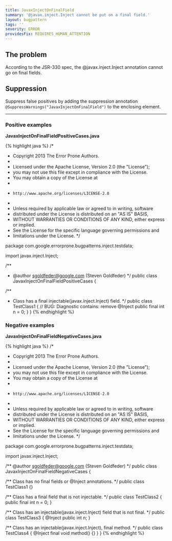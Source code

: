 ```yaml
---
title: JavaxInjectOnFinalField
summary: '@javax.inject.Inject cannot be put on a final field.'
layout: bugpattern
tags: ''
severity: ERROR
providesFix: REQUIRES_HUMAN_ATTENTION
---
```


<!--
*** AUTO-GENERATED, DO NOT MODIFY ***
To make changes, edit the @BugPattern annotation or the explanation in docs/bugpattern.
-->

## The problem
According to the JSR-330 spec, the @javax.inject.Inject annotation cannot go on final fields.

## Suppression
Suppress false positives by adding the suppression annotation `@SuppressWarnings("JavaxInjectOnFinalField")` to the enclosing element.

----------

### Positive examples
__JavaxInjectOnFinalFieldPositiveCases.java__

{% highlight java %}
/*
 * Copyright 2013 The Error Prone Authors.
 *
 * Licensed under the Apache License, Version 2.0 (the "License");
 * you may not use this file except in compliance with the License.
 * You may obtain a copy of the License at
 *
 *     http://www.apache.org/licenses/LICENSE-2.0
 *
 * Unless required by applicable law or agreed to in writing, software
 * distributed under the License is distributed on an "AS IS" BASIS,
 * WITHOUT WARRANTIES OR CONDITIONS OF ANY KIND, either express or implied.
 * See the License for the specific language governing permissions and
 * limitations under the License.
 */

package com.google.errorprone.bugpatterns.inject.testdata;

import javax.inject.Inject;

/**
 * @author sgoldfeder@google.com (Steven Goldfeder)
 */
public class JavaxInjectOnFinalFieldPositiveCases {
  
  /**
   * Class has a final injectable(javax.inject.Inject) field.
   */
  public class TestClass1 {
    // BUG: Diagnostic contains: remove
    @Inject 
    public final int n = 0;
  }
}
{% endhighlight %}

### Negative examples
__JavaxInjectOnFinalFieldNegativeCases.java__

{% highlight java %}
/*
 * Copyright 2013 The Error Prone Authors.
 *
 * Licensed under the Apache License, Version 2.0 (the "License");
 * you may not use this file except in compliance with the License.
 * You may obtain a copy of the License at
 *
 *     http://www.apache.org/licenses/LICENSE-2.0
 *
 * Unless required by applicable law or agreed to in writing, software
 * distributed under the License is distributed on an "AS IS" BASIS,
 * WITHOUT WARRANTIES OR CONDITIONS OF ANY KIND, either express or implied.
 * See the License for the specific language governing permissions and
 * limitations under the License.
 */

package com.google.errorprone.bugpatterns.inject.testdata;

import javax.inject.Inject;

/** @author sgoldfeder@google.com (Steven Goldfeder) */
public class JavaxInjectOnFinalFieldNegativeCases {

  /** Class has no final fields or @Inject annotations. */
  public class TestClass1 {}

  /** Class has a final field that is not injectable. */
  public class TestClass2 {
    public final int n = 0;
  }

  /** Class has an injectable(javax.inject.Inject) field that is not final. */
  public class TestClass3 {
    @Inject public int n;
  }

  /** Class has an injectable(javax.inject.Inject), final method. */
  public class TestClass4 {
    @Inject
    final void method() {}
  }
}
{% endhighlight %}

